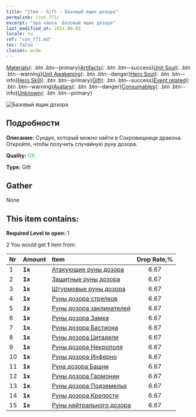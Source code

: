 ```yaml
---
title: "Item - Gift - Базовый ящик дозора"
permalink: /con_771/
excerpt: "Эра хаоса  Базовый ящик дозора"
last_modified_at: 2021-06-03
locale: ru
ref: "con_771.md"
toc: false
classes: wide
---
```

 [Materials](/ItemsRU/){: .btn .btn--primary}[Artifacts](/ItemsRU/Artifacts/){: .btn .btn--success}[Unit Soul](/ItemsRU/UnitSoul/){: .btn .btn--warning}[Unit Awakening](/ItemsRU/UnitAwakening/){: .btn .btn--danger}[Hero Soul](/ItemsRU/HeroSoul/){: .btn .btn--info}[Hero Skill](/ItemsRU/HeroSkill/){: .btn .btn--primary}[Gift](/ItemsRU/Gift/){: .btn .btn--success}[Event related](/ItemsRU/Events/){: .btn .btn--warning}[Avatars](/ItemsRU/Avatars/){: .btn .btn--danger}[Consumables](/ItemsRU/Consumables/){: .btn .btn--info}[Unknown](/ItemsRU/Unknown/){: .btn .btn--primary}

 ![Базовый ящик дозора](/images/t/i_tujianhezi1.png)

## Подробности
 **Описание:** Сундук, который можно найти в Сокровищнице дракона. Откройте, чтобы получить случайную руну дозора.

 **Quality:** <span style="color: #32CD32">OK</span>

 **Type:** Gift

## Gather

  None

## This item contains:

 **Required Level to open:** 1

 2 You would get **1** item  from:

  | Nr | Amount |     Item    | Drop Rate,% |
  |:---|:-------|:------------|:---------:|
  | 1 |  **1x** | [Атакующие руны дозора](/ItemsRU/con_734/) | 6.67 | 
  | 2 |  **1x** | [Защитные руны дозора](/ItemsRU/con_739/) | 6.67 | 
  | 3 |  **1x** | [Штурмовые руны дозора](/ItemsRU/con_741/) | 6.67 | 
  | 4 |  **1x** | [Руны дозора стрелков](/ItemsRU/con_742/) | 6.67 | 
  | 5 |  **1x** | [Руны дозора заклинателей](/ItemsRU/con_746/) | 6.67 | 
  | 6 |  **1x** | [Руны дозора Замка](/ItemsRU/con_752/) | 6.67 | 
  | 7 |  **1x** | [Руны дозора Бастиона](/ItemsRU/con_753/) | 6.67 | 
  | 8 |  **1x** | [Руны дозора Цитадели](/ItemsRU/con_754/) | 6.67 | 
  | 9 |  **1x** | [Руны дозора Некрополя](/ItemsRU/con_755/) | 6.67 | 
  | 10 |  **1x** | [Руны дозора Инферно](/ItemsRU/con_777/) | 6.67 | 
  | 11 |  **1x** | [Руна дозора Башни](/ItemsRU/con_785/) | 6.67 | 
  | 12 |  **1x** | [Руны дозора Гармонии](/ItemsRU/con_791/) | 6.67 | 
  | 13 |  **1x** | [Руны дозора Подземелья](/ItemsRU/con_792/) | 6.67 | 
  | 14 |  **1x** | [Руны дозора Крепости](/ItemsRU/con_818/) | 6.67 | 
  | 15 |  **1x** | [Руны нейтрального дозора](/ItemsRU/con_869/) | 6.67 | 
